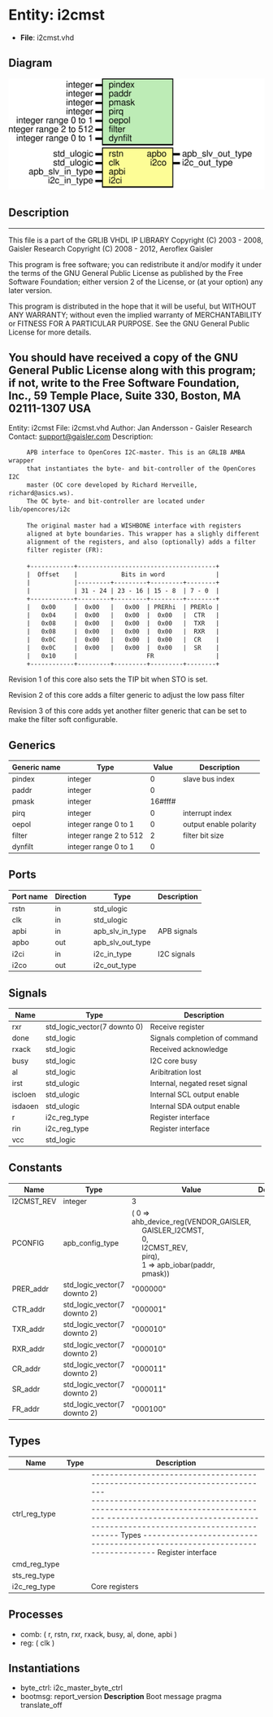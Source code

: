 # Entity: i2cmst

- **File**: i2cmst.vhd
## Diagram

![Diagram](i2cmst.svg "Diagram")
## Description

----------------------------------------------------------------------------
  This file is a part of the GRLIB VHDL IP LIBRARY
  Copyright (C) 2003 - 2008, Gaisler Research
  Copyright (C) 2008 - 2012, Aeroflex Gaisler

  This program is free software; you can redistribute it and/or modify
  it under the terms of the GNU General Public License as published by
  the Free Software Foundation; either version 2 of the License, or
  (at your option) any later version.

  This program is distributed in the hope that it will be useful,
  but WITHOUT ANY WARRANTY; without even the implied warranty of
  MERCHANTABILITY or FITNESS FOR A PARTICULAR PURPOSE.  See the
  GNU General Public License for more details.

  You should have received a copy of the GNU General Public License
  along with this program; if not, write to the Free Software
  Foundation, Inc., 59 Temple Place, Suite 330, Boston, MA  02111-1307  USA
-----------------------------------------------------------------------------
 Entity:      i2cmst
 File:        i2cmst.vhd
 Author:      Jan Andersson - Gaisler Research
 Contact:     support@gaisler.com
 Description:

         APB interface to OpenCores I2C-master. This is an GRLIB AMBA wrapper
         that instantiates the byte- and bit-controller of the OpenCores I2C
         master (OC core developed by Richard Herveille, richard@asics.ws).
         The OC byte- and bit-controller are located under lib/opencores/i2c

         The original master had a WISHBONE interface with registers
         aligned at byte boundaries. This wrapper has a slighly different
         alignment of the registers, and also (optionally) adds a filter
         filter register (FR):

         +------------+--------------------------------------+
         |  Offset    |            Bits in word              |
         |            |---------+---------+---------+--------+
         |            | 31 - 24 | 23 - 16 | 15 - 8  | 7 - 0  |
         +------------+---------+---------+---------+--------+
         |   0x00     |  0x00   |   0x00  | PRERhi  | PRERlo |
         |   0x04     |  0x00   |   0x00  |  0x00   |  CTR   |
         |   0x08     |  0x00   |   0x00  |  0x00   |  TXR   |
         |   0x08     |  0x00   |   0x00  |  0x00   |  RXR   |
         |   0x0C     |  0x00   |   0x00  |  0x00   |  CR    |
         |   0x0C     |  0x00   |   0x00  |  0x00   |  SR    |
         |   0x10     |                   FR                 |
         +------------+---------+---------+---------+--------+

 Revision 1 of this core also sets the TIP bit when STO is set.

 Revision 2 of this core adds a filter generic to adjust the low pass filter

 Revision 3 of this core adds yet another filter generic that can be set to
            make the filter soft configurable.
## Generics

| Generic name | Type                   | Value   | Description             |
| ------------ | ---------------------- | ------- | ----------------------- |
| pindex       | integer                | 0       |  slave bus index        |
| paddr        | integer                | 0       |                         |
| pmask        | integer                | 16#fff# |                         |
| pirq         | integer                | 0       |  interrupt index        |
| oepol        | integer range 0 to 1   | 0       |  output enable polarity |
| filter       | integer range 2 to 512 | 2       |  filter bit size        |
| dynfilt      | integer range 0 to 1   | 0       |                         |
## Ports

| Port name | Direction | Type             | Description |
| --------- | --------- | ---------------- | ----------- |
| rstn      | in        | std_ulogic       |             |
| clk       | in        | std_ulogic       |             |
| apbi      | in        | apb_slv_in_type  | APB signals |
| apbo      | out       | apb_slv_out_type |             |
| i2ci      | in        | i2c_in_type      | I2C signals |
| i2co      | out       | i2c_out_type     |             |
## Signals

| Name    | Type                         | Description                     |
| ------- | ---------------------------- | ------------------------------- |
| rxr     | std_logic_vector(7 downto 0) |  Receive register               |
| done    | std_logic                    |  Signals completion of command  |
| rxack   | std_logic                    |  Received acknowledge           |
| busy    | std_logic                    |  I2C core busy                  |
| al      | std_logic                    |  Aribitration lost              |
| irst    | std_ulogic                   |  Internal, negated reset signal |
| iscloen | std_ulogic                   |  Internal SCL output enable     |
| isdaoen | std_ulogic                   |  Internal SDA output enable     |
| r       | i2c_reg_type                 |  Register interface             |
|  rin    | i2c_reg_type                 |  Register interface             |
| vcc     | std_logic                    |                                 |
## Constants

| Name       | Type                         | Value                                                                                                                                                                                                                                                                                                                                  | Description |
| ---------- | ---------------------------- | -------------------------------------------------------------------------------------------------------------------------------------------------------------------------------------------------------------------------------------------------------------------------------------------------------------------------------------- | ----------- |
| I2CMST_REV | integer                      |  3                                                                                                                                                                                                                                                                                                                                     |             |
| PCONFIG    | apb_config_type              |  (   0 => ahb_device_reg(VENDOR_GAISLER,<br><span style="padding-left:20px"> GAISLER_I2CMST,<br><span style="padding-left:20px"> 0,<br><span style="padding-left:20px"> I2CMST_REV,<br><span style="padding-left:20px"> pirq),<br><span style="padding-left:20px">   1 => apb_iobar(paddr,<br><span style="padding-left:20px"> pmask)) |             |
| PRER_addr  | std_logic_vector(7 downto 2) |  "000000"                                                                                                                                                                                                                                                                                                                              |             |
| CTR_addr   | std_logic_vector(7 downto 2) |  "000001"                                                                                                                                                                                                                                                                                                                              |             |
| TXR_addr   | std_logic_vector(7 downto 2) |  "000010"                                                                                                                                                                                                                                                                                                                              |             |
| RXR_addr   | std_logic_vector(7 downto 2) |  "000010"                                                                                                                                                                                                                                                                                                                              |             |
| CR_addr    | std_logic_vector(7 downto 2) |  "000011"                                                                                                                                                                                                                                                                                                                              |             |
| SR_addr    | std_logic_vector(7 downto 2) |  "000011"                                                                                                                                                                                                                                                                                                                              |             |
| FR_addr    | std_logic_vector(7 downto 2) |  "000100"                                                                                                                                                                                                                                                                                                                              |             |
## Types

| Name          | Type | Description                                                                                                                                                                                                                                                                                                                                     |
| ------------- | ---- | ----------------------------------------------------------------------------------------------------------------------------------------------------------------------------------------------------------------------------------------------------------------------------------------------------------------------------------------------- |
| ctrl_reg_type |      | ---------------------------------------------------------------------------<br> --------------------------------------------------------------------------- ---------------------------------------------------------------------------  Types ---------------------------------------------------------------------------  Register interface  |
| cmd_reg_type  |      |                                                                                                                                                                                                                                                                                                                                                 |
| sts_reg_type  |      |                                                                                                                                                                                                                                                                                                                                                 |
| i2c_reg_type  |      |  Core registers                                                                                                                                                                                                                                                                                                                                 |
## Processes
- comb: ( r, rstn, rxr, rxack, busy, al, done, apbi )
- reg: ( clk )
## Instantiations

- byte_ctrl: i2c_master_byte_ctrl
- bootmsg: report_version
**Description**
 Boot message
 pragma translate_off

